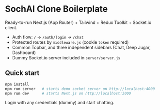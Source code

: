# SochAI Clone Boilerplate

Ready-to-run Next.js (App Router) + Tailwind + Redux Toolkit + Socket.io client.
- Auth flow: `/` -> `/auth/login` -> `/chat`
- Protected routes by `middleware.js` (cookie `token` required)
- Common Topbar, and three independent sidebars (Chat, Deep Jugar, Dashboard)
- Dummy Socket.io server included in `server/server.js`

## Quick start

```bash
npm install
npm run server   # starts demo socket server on http://localhost:4000
npm run dev      # starts Next.js on http://localhost:3000
```

Login with any credentials (dummy) and start chatting.
